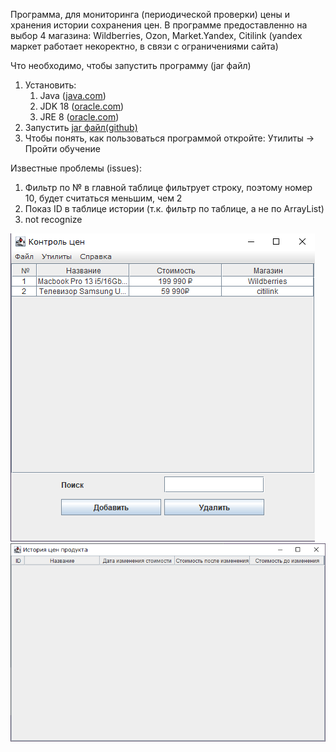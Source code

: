 Программа, для мониторинга (периодической проверки) цены и хранения истории сохранения цен.
  В программе предоставленно на выбор 4 магазина: Wildberries, Ozon, Market.Yandex, Citilink (yandex маркет работает некоректно, в связи с ограничениями сайта)

Что необходимо, чтобы запустить программу (jar файл)
1. Установить:
     1. Java ([java.com](https://www.java.com/ru/download/))
     2. JDK 18 ([oracle.com](https://www.oracle.com/java/technologies/downloads/#jdk18-windows))
     3. JRE 8 ([oracle.com](https://www.oracle.com/java/technologies/downloads/#jre8-windows))
2. Запустить [jar файл(github)](https://github.com/Sadeal/Market-Parser/blob/main/Course.jar)
4. Чтобы понять, как пользоваться программой откройте: Утилиты -> Пройти обучение


Известные проблемы (issues):
  1. Фильтр по № в главной таблице фильтрует строку, поэтому номер 10, будет считаться меньшим, чем 2
  2. Показ ID в таблице истории (т.к. фильтр по таблице, а не по ArrayList)
  3. not recognize

![Основное окно](https://github.com/Sadeal/JavaCourse/blob/main/img/main.png)
![Окно истории](https://github.com/Sadeal/JavaCourse/blob/main/img/history.png)

